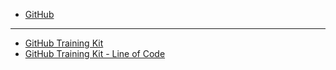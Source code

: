 - [GitHub](http://github.com)
---
- [GitHub Training Kit](https://github.com/github/training-kit)
- [GitHub Training Kit - Line of Code](https://github.com/github/training-kit/blob/master/resources/learning-path/index.html#L32)
